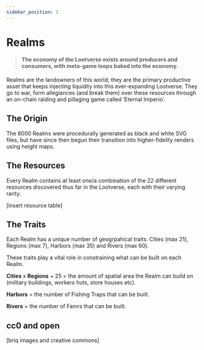 ```yaml
---
sidebar_position: 2
---
```


# Realms

> #### The economy of the Lootverse exists around producers and consumers, with meta-game loops baked into the economy.

Realms are the landowners of this world; they are the primary productive asset that keeps injecting liquidity into this ever-expanding Lootverse. They go to war, form allegiances (and break them) over these resources through an on-chain raiding and pillaging game called ‘Eternal Imperio’. 


## The Origin

The 8000 Realms were procedurally generated as black and white SVG files, but have since then begun their transition into higher-fidelity renders using height maps.

## The Resources

Every Realm contains at least one/a combination of the 22 different resources discovered thus far in the Lootverse, each with their varying rarity.

[insert resource table]

## The Traits

Each Realm has a unique number of geogrpahical traits: Cities (max 21), Regions (max 7), Harbors (max 35) and Rivers (max 60).

These traits play a vital role in constraining what can be built on each Realm. 

**Cities** x **Regions** + 25 = the amount of spatial area the Realm can build on (military buildings, workers huts, store houses etc).

**Harbors** = the number of Fishing Traps that can be built.

**Rivers** = the number of Famrs that can be built. 

## cc0 and open 

[briq images and creative commons]
